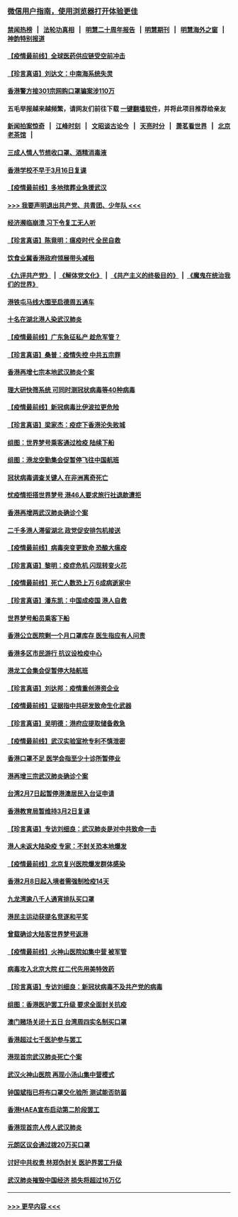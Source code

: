 ### [微信用户指南，使用浏览器打开体验更佳](https://github.com/gfw-breaker/banned-news1/blob/master/indexes/wechat-guide.md?t=0)
#### [禁闻热榜](热点新闻.md?t=0)  &nbsp;&nbsp;|&nbsp;&nbsp; [法轮功真相](https://github.com/gfw-breaker/truth/blob/master/README.md?t=0) &nbsp;&nbsp;|&nbsp;&nbsp; [明慧二十周年报告](https://github.com/gfw-breaker/mh-reports/blob/master/README.md?t=0) &nbsp;&nbsp;|&nbsp;&nbsp;[明慧期刊](https://github.com/gfw-breaker/mh-qikan) &nbsp;&nbsp;|&nbsp;&nbsp; [明慧海外之窗](https://github.com/gfw-breaker/mh-news/blob/master/README.md?t=0) &nbsp;&nbsp;|&nbsp;&nbsp; [神韵特别报道](https://github.com/gfw-breaker/mh-news/blob/master/shenyun.md?t=0)
#### [【疫情最前线】全球医药供应链受空前冲击](../pages/nsc415/n11869614.md?t=02160233) 
#### [【珍言真语】刘达文：中南海系统失灵](../pages/nsc415/n11869465.md?t=02160233) 
#### [香港警方接301宗网购口罩骗案涉110万](../pages/nsc415/n11867572.md?t=02160233) 
#### 五毛举报越来越频繁，请网友们前往下载 [一键翻墙软件](https://github.com/gfw-breaker/ssr-accounts)，并将此项目推荐给亲友
#### [新闻拍案惊奇](https://github.com/gfw-breaker/banned-news1/blob/master/pages/link4.md) &nbsp;&nbsp;|&nbsp;&nbsp; [江峰时刻](https://github.com/gfw-breaker/banned-news1/blob/master/pages/link4.md) &nbsp;&nbsp;|&nbsp;&nbsp; [文昭谈古论今](https://github.com/gfw-breaker/banned-news1/blob/master/pages/link4.md) &nbsp;&nbsp;|&nbsp;&nbsp; [天亮时分](https://github.com/gfw-breaker/banned-news1/blob/master/pages/link4.md) &nbsp;&nbsp;|&nbsp;&nbsp; [萧茗看世界](https://github.com/gfw-breaker/banned-news1/blob/master/pages/link4.md) &nbsp;&nbsp;|&nbsp;&nbsp; [北京老茶馆](https://github.com/gfw-breaker/banned-news1/blob/master/pages/link4.md) &nbsp;&nbsp;|&nbsp;&nbsp; 
#### [三成人情人节想收口罩、酒精消毒液](../pages/nsc415/n11867523.md?t=02160233) 
#### [香港学校不早于3月16日复课](../pages/nsc415/n11867498.md?t=02160233) 
#### [【疫情最前线】多地殡葬业急援武汉](../pages/nsc415/n11866914.md?t=02160233) 
#### [>>> 我要声明退出共产党、共青团、少年队 <<<](https://github.com/begood0513/goodnews/blob/master/quit/letter.md) 
#### [经济濒临崩溃 习下令复工无人听](../pages/nsc415/n11867269.md?t=02160233) 
#### [【珍言真语】陈竟明：瘟疫时代 全民自救](../pages/nsc415/n11866765.md?t=02160233) 
#### [饮食业冀香港政府领展带头减租](../pages/nsc415/n11864876.md?t=02160233) 
#### [《九评共产党》](https://github.com/begood0513/9ping.md/blob/master/README.md) &nbsp;|&nbsp; [《解体党文化》](../../../../jtdwh.md/blob/master/README.md)  &nbsp;|&nbsp; [《共产主义的终极目的》](../../../../gczydzjmd.md/blob/master/README.md) &nbsp;|&nbsp; [《魔鬼在统治我们的世界》](../../../../mgztzwmdsj.md/blob/master/README.md) 
#### [港铁屯马线大围至启德周五通车](../pages/nsc415/n11864842.md?t=02160233) 
#### [十名在湖北港人染武汉肺炎](../pages/nsc415/n11864807.md?t=02160233) 
#### [【疫情最前线】广东急征私产 趁危军管？](../pages/nsc415/n11864205.md?t=02160233) 
#### [【珍言真语】桑普：疫情失控 中共五宗罪](../pages/nsc415/n11864157.md?t=02160233) 
#### [香港再增七宗本地武汉肺炎个案](../pages/nsc415/n11862405.md?t=02160233) 
#### [理大研快筛系统 可同时测冠状病毒等40种病毒](../pages/nsc415/n11862376.md?t=02160233) 
#### [【疫情最前线】新冠病毒比伊波拉更危险](../pages/nsc415/n11862199.md?t=02160233) 
#### [【珍言真语】梁家杰：疫症下香港沦失败城](../pages/nsc415/n11861588.md?t=02160233) 
#### [组图：世界梦号乘客通过检疫 陆续下船](../pages/nsc415/n11858302.md?t=02160233) 
#### [组图：港龙空勤集会促暂停飞往中国航班](../pages/nsc415/n11858190.md?t=02160233) 
#### [冠状病毒调查关键人 在非洲离奇死亡](../pages/nsc415/n11859798.md?t=02160233) 
#### [忧疫情拒搭世界梦号 港46人要求旅行社退款遭拒](../pages/nsc415/n11859849.md?t=02160233) 
#### [香港再增两武汉肺炎确诊个案](../pages/nsc415/n11859833.md?t=02160233) 
#### [二千多港人滞留湖北 政党促安排包机接送](../pages/nsc415/n11859831.md?t=02160233) 
#### [【疫情最前线】病毒突变更致命 恐酿大瘟疫](../pages/nsc415/n11859604.md?t=02160233) 
#### [【珍言真语】黎明：疫症危机 闪现转变火花](../pages/nsc415/n11859199.md?t=02160233) 
#### [【疫情最前线】死亡人数恐上万 6成病逝家中](../pages/nsc415/n11856687.md?t=02160233) 
#### [【珍言真语】潘东凯：中国成疫国 港人自救](../pages/nsc415/n11856962.md?t=02160233) 
#### [世界梦号船员乘客下船](../pages/nsc415/n11856883.md?t=02160233) 
#### [香港公立医院剩一个月口罩库存 医生指应有人问责](../pages/nsc415/n11856875.md?t=02160233) 
#### [香港多区市民游行 抗议设检疫中心](../pages/nsc415/n11856866.md?t=02160233) 
#### [港龙工会集会促暂停大陆航班](../pages/nsc415/n11856840.md?t=02160233) 
#### [【珍言真语】刘达邦：疫情重创港资企业](../pages/nsc415/n11854274.md?t=02160233) 
#### [【疫情最前线】证据指中共研发致命生化武器](../pages/nsc415/n11853087.md?t=02160233) 
#### [【珍言真语】吴明德：港府应提取储备救急](../pages/nsc415/n11852734.md?t=02160233) 
#### [【疫情最前线】武汉实验室抢专利不慎泄密](../pages/nsc415/n11850310.md?t=02160233) 
#### [香港口罩不足 医学会指至少十诊所暂停业](../pages/nsc415/n11850301.md?t=02160233) 
#### [港再增三宗武汉肺炎确诊个案](../pages/nsc415/n11850328.md?t=02160233) 
#### [台湾2月7日起暂停港澳居民入台证申请](../pages/nsc415/n11850304.md?t=02160233) 
#### [香港教育局暂维持3月2日复课](../pages/nsc415/n11850260.md?t=02160233) 
#### [【珍言真语】专访刘细良：武汉肺炎是对中共致命一击](../pages/nsc415/n11849934.md?t=02160233) 
#### [港人未返大陆染疫 专家：不封关恐本地爆发](../pages/nsc415/n11848021.md?t=02160233) 
#### [【疫情最前线】北京复兴医院爆发群体感染](../pages/nsc415/n11847626.md?t=02160233) 
#### [香港2月8日起入境者需强制检疫14天](../pages/nsc415/n11847658.md?t=02160233) 
#### [九龙湾逾八千人通宵排队买口罩](../pages/nsc415/n11847647.md?t=02160233) 
#### [港民主运动获提名竞逐和平奖](../pages/nsc415/n11847633.md?t=02160233) 
#### [曾载确诊大陆客世界梦号返港](../pages/nsc415/n11847608.md?t=02160233) 
#### [【疫情最前线】火神山医院如集中营 被军管](../pages/nsc415/n11847524.md?t=02160233) 
#### [病毒攻入北京大院 红二代先用美特效药](../pages/nsc415/n11847427.md?t=02160233) 
#### [【珍言真语】专访刘细良：新冠状病毒不及共产党的病毒](../pages/nsc415/n11847164.md?t=02160233) 
#### [组图：香港医护罢工升级 要求全面封关抗疫](../pages/nsc415/n11844107.md?t=02160233) 
#### [澳门赌场关闭十五日 台湾周四实名制买口罩](../pages/nsc415/n11845083.md?t=02160233) 
#### [香港超过七千医护参与罢工](../pages/nsc415/n11845051.md?t=02160233) 
#### [港现首宗武汉肺炎死亡个案](../pages/nsc415/n11844998.md?t=02160233) 
#### [武汉火神山医院 再现小汤山集中营模式](../pages/nsc415/n11844763.md?t=02160233) 
#### [钟国斌指已将布口罩交化验所 测试能否防菌](../pages/nsc415/n11842783.md?t=02160233) 
#### [香港HAEA宣布启动第二阶段罢工](../pages/nsc415/n11842723.md?t=02160233) 
#### [香港现首宗人传人武汉肺炎](../pages/nsc415/n11842766.md?t=02160233) 
#### [元朗区议会通过拨20万买口罩](../pages/nsc415/n11842754.md?t=02160233) 
#### [讨好中共权贵 林郑伪封关 医护界罢工升级](../pages/nsc415/n11842359.md?t=02160233) 
#### [武汉肺炎摧毁中国经济 损失将超过16万亿](../pages/nsc415/n11839723.md?t=02160233) 

----
#### [ >>> 更早内容 <<< ](../indexes/nsc415-earlier.md)
